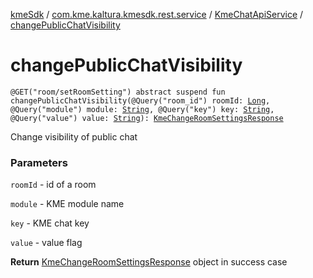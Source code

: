 [kmeSdk](../../index.md) / [com.kme.kaltura.kmesdk.rest.service](../index.md) / [KmeChatApiService](index.md) / [changePublicChatVisibility](./change-public-chat-visibility.md)

# changePublicChatVisibility

`@GET("room/setRoomSetting") abstract suspend fun changePublicChatVisibility(@Query("room_id") roomId: `[`Long`](https://kotlinlang.org/api/latest/jvm/stdlib/kotlin/-long/index.html)`, @Query("module") module: `[`String`](https://kotlinlang.org/api/latest/jvm/stdlib/kotlin/-string/index.html)`, @Query("key") key: `[`String`](https://kotlinlang.org/api/latest/jvm/stdlib/kotlin/-string/index.html)`, @Query("value") value: `[`String`](https://kotlinlang.org/api/latest/jvm/stdlib/kotlin/-string/index.html)`): `[`KmeChangeRoomSettingsResponse`](../../com.kme.kaltura.kmesdk.rest.response.room/-kme-change-room-settings-response/index.md)

Change visibility of public chat

### Parameters

`roomId` - id of a room

`module` - KME module name

`key` - KME chat key

`value` - value flag

**Return**
[KmeChangeRoomSettingsResponse](../../com.kme.kaltura.kmesdk.rest.response.room/-kme-change-room-settings-response/index.md) object in success case

